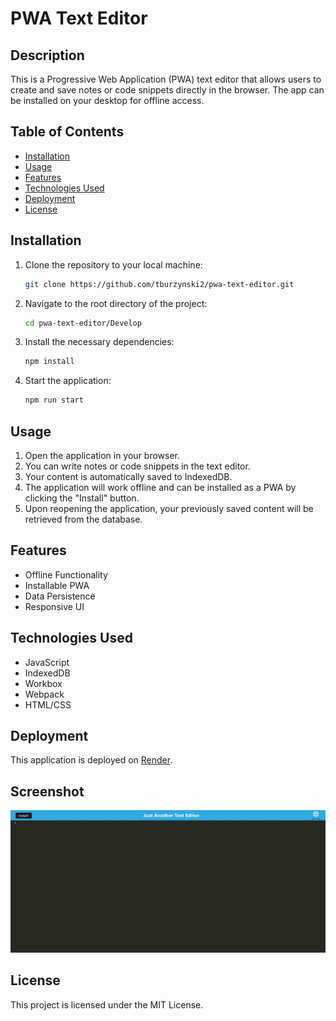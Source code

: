 # PWA Text Editor

## Description

This is a Progressive Web Application (PWA) text editor that allows users to create and save notes or code snippets directly in the browser. The app can be installed on your desktop for offline access.

## Table of Contents

- [Installation](#installation)
- [Usage](#usage)
- [Features](#features)
- [Technologies Used](#technologies-used)
- [Deployment](#deployment)
- [License](#license)

## Installation

1. Clone the repository to your local machine:

   ```bash
   git clone https://github.com/tburzynski2/pwa-text-editor.git

   ```

2. Navigate to the root directory of the project:

   ```bash
   cd pwa-text-editor/Develop

   ```

3. Install the necessary dependencies:

   ```bash
   npm install

   ```

4. Start the application:
   ```bash
   npm run start
   ```

## Usage

1. Open the application in your browser.
2. You can write notes or code snippets in the text editor.
3. Your content is automatically saved to IndexedDB.
4. The application will work offline and can be installed as a PWA by clicking the "Install" button.
5. Upon reopening the application, your previously saved content will be retrieved from the database.

## Features

- Offline Functionality
- Installable PWA
- Data Persistence
- Responsive UI

## Technologies Used

- JavaScript
- IndexedDB
- Workbox
- Webpack
- HTML/CSS

## Deployment

This application is deployed on [Render](https://pwa-text-editor-4qqm.onrender.comm).

## Screenshot

![Text Editor PWA screenshot](https://github.com/tburzynski2/pwa-text-editor/blob/main/Develop/client/src/images/JATE-Screenshot.jpg?raw=true)

## License

This project is licensed under the MIT License.

